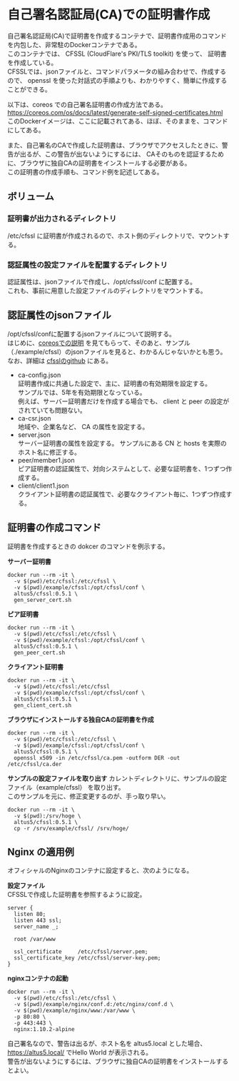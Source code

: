 自己署名認証局(CA)での証明書作成
================================

自己署名認証局(CA)で証明書を作成するコンテナで、証明書作成用のコマンドを内包した、非常駐のDockerコンテナである。  
このコンテナでは、 CFSSL (CloudFlare's PKI/TLS toolkit) を使って、
証明書を作成している。  
CFSSLでは、jsonファイルと、コマンドパラメータの組み合わせで、作成するので、
openssl を使った対話式の手順よりも、わかりやすく、簡単に作成することができる。  

以下は、coreos での自己署名証明書の作成方法である。  
<https://coreos.com/os/docs/latest/generate-self-signed-certificates.html>  
このDockerイメージは、ここに記載されてある、ほぼ、そのままを、コマンドにしてある。

また、自己署名のCAで作成した証明書は、ブラウザでアクセスしたときに、警告が出るが、この警告が出ないようにするには、
CAそのものを認証するために、ブラウザに独自CAの証明書をインストールする必要がある。  
この証明書の作成手順も、コマンド例を記述してある。

## ボリューム

### 証明書が出力されるディレクトリ
/etc/cfssl に証明書が作成されるので、ホスト側のディレクトリで、マウントする。

### 認証属性の設定ファイルを配置するディレクトリ
認証属性は、jsonファイルで作成し、/opt/cfssl/conf に配置する。  
これも、事前に用意した設定ファイルのディレクトリをマウントする。  

## 認証属性のjsonファイル

/opt/cfssl/confに配置するjsonファイルについて説明する。  
はじめに、[coreosでの説明](https://coreos.com/os/docs/latest/generate-self-signed-certificates.html) を見てもらって、そのあと、サンプル（./example/cfssl）のjsonファイルを見ると、わかるんじゃないかとも思う。  
なお、詳細は [cfsslのgithub](https://github.com/cloudflare/cfssl) にある。  

* ca-config.json  
証明書作成に共通した設定で、主に、証明書の有効期限を設定する。  
サンプルでは、5年を有効期限となっている。  
例えば、サーバー証明書だけを作成する場合でも、 client と peer の設定がされていても問題ない。  
* ca-csr.json  
地域や、企業名など、 CA の属性を設定する。  
* server.json  
サーバー証明書の属性を設定する。
サンプルにある CN と hosts を実際のホスト名に修正する。  
* peer/member1.json  
ピア証明書の認証属性で、対向システムとして、必要な証明書を、1つずつ作成する。  
* client/client1.json  
クライアント証明書の認証属性で、必要なクライアント毎に、1つずつ作成する。  

## 証明書の作成コマンド
証明書を作成するときの dokcer のコマンドを例示する。

**サーバー証明書**  
```
docker run --rm -it \
  -v $(pwd)/etc/cfssl:/etc/cfssl \
  -v $(pwd)/example/cfssl:/opt/cfssl/conf \
  altus5/cfssl:0.5.1 \
  gen_server_cert.sh
```

**ピア証明書**  
```
docker run --rm -it \
  -v $(pwd)/etc/cfssl:/etc/cfssl \
  -v $(pwd)/example/cfssl:/opt/cfssl/conf \
  altus5/cfssl:0.5.1 \
  gen_peer_cert.sh
```

**クライアント証明書**  
```
docker run --rm -it \
  -v $(pwd)/etc/cfssl:/etc/cfssl 
  -v $(pwd)/example/cfssl:/opt/cfssl/conf \
  altus5/cfssl:0.5.1 \
  gen_client_cert.sh
```

**ブラウザにインストールする独自CAの証明書を作成**
```
docker run --rm -it \
  -v $(pwd)/etc/cfssl:/etc/cfssl \
  -v $(pwd)/example/cfssl:/opt/cfssl/conf \
  altus5/cfssl:0.5.1 \
  openssl x509 -in /etc/cfssl/ca.pem -outform DER -out /etc/cfssl/ca.der
```

**サンプルの設定ファイルを取り出す**
カレントディレクトリに、サンプルの設定ファイル（example/cfssl） を取り出す。  
このサンプルを元に、修正変更するのが、手っ取り早い。
```
docker run --rm -it \
  -v $(pwd):/srv/hoge \
  altus5/cfssl:0.5.1 \
  cp -r /srv/example/cfssl/ /srv/hoge/
```

## Nginx の適用例

オフィシャルのNginxのコンテナに設定すると、次のようになる。

**設定ファイル**  
CFSSLで作成した証明書を参照するように設定。
```
server {
  listen 80;
  listen 443 ssl;
  server_name _;

  root /var/www

  ssl_certificate     /etc/cfssl/server.pem;
  ssl_certificate_key /etc/cfssl/server-key.pem;
}
```

**nginxコンテナの起動**  
```
docker run --rm -it \
  -v $(pwd)/etc/cfssl:/etc/cfssl \
  -v $(pwd)/example/nginx/conf.d:/etc/nginx/conf.d \
  -v $(pwd)/example/nginx/www:/var/www \
  -p 80:80 \
  -p 443:443 \
  nginx:1.10.2-alpine
```

自己署名なので、警告は出るが、ホスト名を altus5.local とした場合、 https://altus5.local/ でHello World が表示される。  
警告が出ないようにするには、ブラウザに独自CAの証明書をインストールするとよい。  


